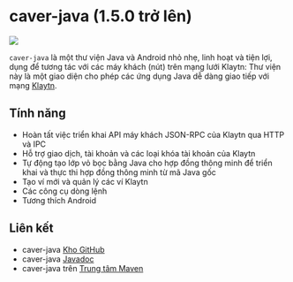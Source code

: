 # caver-java (1.5.0 trở lên)

![](/img/references/klaytnXcaver-java.png)

`caver-java` là một thư viện Java và Android nhỏ nhẹ, linh hoạt và tiện lợi, dụng để tương tác với các máy khách (nút) trên mạng lưới Klaytn: Thư viện này là một giao diện cho phép các ứng dụng Java dễ dàng giao tiếp với mạng [Klaytn](https://www.klaytn.com).

## Tính năng <a id="features"></a>

- Hoàn tất việc triển khai API máy khách JSON-RPC của Klaytn qua HTTP và IPC
- Hỗ trợ giao dịch, tài khoản và các loại khóa tài khoản của Klaytn
- Tự động tạo lớp vỏ bọc bằng Java cho hợp đồng thông minh để triển khai và thực thi hợp đồng thông minh từ mã Java gốc
- Tạo ví mới và quản lý các ví Klaytn
- Các công cụ dòng lệnh
- Tương thích Android

## Liên kết <a id="links"></a>

- caver-java [Kho GitHub](https://github.com/klaytn/caver-java)
- caver-java [Javadoc](https://javadoc.io/doc/com.klaytn.caver/core)
- caver-java trên [Trung tâm Maven](https://search.maven.org/artifact/com.klaytn.caver/core)
